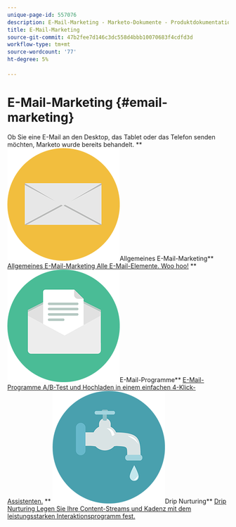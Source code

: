 ```yaml
---
unique-page-id: 557076
description: E-Mail-Marketing - Marketo-Dokumente - Produktdokumentation
title: E-Mail-Marketing
source-git-commit: 47b2fee7d146c3dc558d4bbb10070683f4cdfd3d
workflow-type: tm+mt
source-wordcount: '77'
ht-degree: 5%

---
```



# E-Mail-Marketing {#email-marketing}

Ob Sie eine E-Mail an den Desktop, das Tablet oder das Telefon senden möchten, Marketo wurde bereits behandelt.
** ![Allgemeines E-Mail-Marketing](assets/office-27.png)Allgemeines E-Mail-Marketing** [Allgemeines E-Mail-Marketing Alle E-Mail-Elemente. Woo hoo!](https://docs.marketo.com/display/DOCS/General)     ** ![E-Mail-Programme](assets/chat-messages-10.png)E-Mail-Programme** [E-Mail-Programme A/B-Test und Hochladen in einem einfachen 4-Klick-Assistenten.](https://docs.marketo.com/display/DOCS/Email+Programs)     ** ![Drip Nurturing](assets/ecology-14.png)Drip Nurturing** [Drip Nurturing Legen Sie Ihre Content-Streams und Kadenz mit dem leistungsstarken Interaktionsprogramm fest.](https://docs.marketo.com/display/DOCS/Drip+Nurturing)